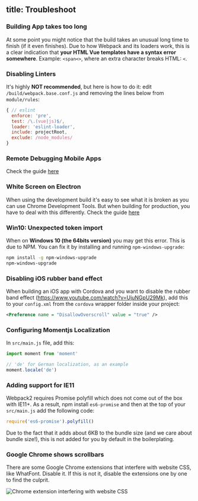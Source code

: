 title: Troubleshoot
---

### Building App takes too long

At some point you might notice that the build takes an unusual long time to finish (if it even finishes). Due to how Webpack and its loaders work, this is a clear indication that **your HTML Vue templates have a syntax error somewhere**. Example: `<span<>`, where an extra character breaks HTML: `<`.

### Disabling Linters

It's highly **NOT recommended**, but here is how to do it: edit `/build/webpack.base.conf.js` and removing the lines below from `module/rules`:

``` js
{ // eslint
  enforce: 'pre',
  test: /\.(vue|js)$/,
  loader: 'eslint-loader',
  include: projectRoot,
  exclude: /node_modules/
}
```

### Remote Debugging Mobile Apps

Check the guide [here](/guide/cordova-wrapper.html#Remote-Debugging)

### White Screen on Electron

When using the development build it's easy to see what it is broken as you can use Chrome Development Tools. But when building for production, you have to deal with this differently. Check the guide [here](/guide/electron-wrapper.html#Debugging)

### Win10: Unexpected token import

When on **Windows 10 (the 64bits version)** you may get this error. This is due to NPM. You can fix it by installing and running `npm-windows-upgrade`:

``` bash
npm install -g npm-windows-upgrade
npm-windows-upgrade
```

### Disabling iOS rubber band effect

When building an iOS app with Cordova and you want to disable the rubber band effect (https://www.youtube.com/watch?v=UjuNGpU29Mk), add this to your `config.xml` from the `cordova` wrapper folder inside your project:

``` xml
<Preference name = "DisallowOverscroll" value = "true" />
```

### Configuring Momentjs Localization

In `src/main.js` file, add this:

``` js
import moment from 'moment'

// 'de' for German localization, as an example
moment.locale('de')
```

### Adding support for IE11
Webpack2 requires Promise polyfill which does not come out of the box with IE11+. As a result, npm install `es6-promise` and then at the top of your `src/main.js` add the following code:

``` js
require('es6-promise').polyfill()
```

Due to the fact that it adds about 6KB to the bundle size (and we care about bundle size!), this is not added for you by default in the boilerplating.

### Google Chrome shows scrollbars
There are some Google Chrome extensions that interfere with website CSS, like WhatFont. Disable it. If this is not it, disable the extensions one by one to find the culprit.

![Chrome extension interfering with website CSS](/images/chrome-scrollbar.png "Chrome extension interfering with website CSS")
